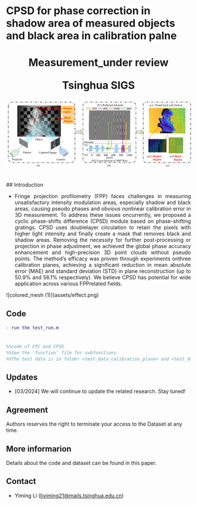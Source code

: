 # CPSD for phase correction in shadow area of measured objects and black area in calibration palne

<div align="center">

<h1> Measurement_under review

<div>
    <p> <b>Tsinghua SIGS</b> </p>
</div>

![colored_mesh (1)](assets/describtion_problem.png)

</div>
<div style="text-align: justify;">
## Introduction

- Fringe projection profilometry (FPP) faces challenges in measuring unsatisfactory intensity modulation areas, especially shadow and black areas, causing pseudo phases and obvious nonlinear calibration error in 3D measurement. To address these issues oncurrently, we proposed a cyclic phase-shifts difference (CPSD) module based on phase-shifting gratings. CPSD uses doublelayer circulation to retain the pixels with higher light intensity and finally create a mask that removes black and shadow areas. Removing the necessity for further post-processing or projection in phase adjustment, we achieved the global phase accuracy enhancement and high-precision 3D point clouds without pseudo points. The method’s efficacy was proven through experiments onthree calibration planes, achieving a significant reduction in mean absolute error (MAE) and standard deviation (STD) in plane reconstruction (up to 50.9% and 56.1% respectively). We believe CPSD has potential for wide application across various FPPrelated fields.
</div>
  ![colored_mesh (1)](assets/effect.png)

  
## Code
  ```matlab
  - run the test_run.m


  %%code of CPC and CPSD
  %%See the 'function' file for subfunctions
  %%The test data is in folder <test_data_calibration_plane> and <test_data_object>

```

  


## Updates
- [03/2024] We will continue to update the related research. Stay tuned!



## Agreement

Authors reserves the right to terminate your access to the Dataset at any time.

## More informarion
Details about the code and dataset can be found in this paper. 

## Contact
- Yiming Li (liyiming21@mails.tsinghua.edu.cn)


